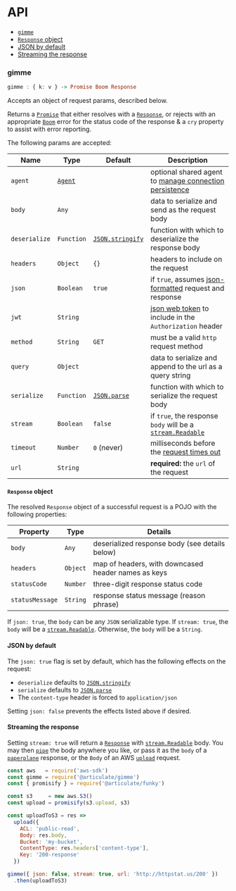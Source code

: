 # API

- [`gimme`](#gimme)
- [`Response` object](#response-object)
- [JSON by default](#json-by-default)
- [Streaming the response](#streaming-the-response)

### gimme

```haskell
gimme : { k: v } -> Promise Boom Response
```

Accepts an object of request params, described below.

Returns a [`Promise`](http://devdocs.io/javascript/global_objects/promise) that either resolves with a [`Response`](#response-object), or rejects with an appropriate [`Boom`](https://www.npmjs.com/package/boom) error for the status code of the response & a `cry` property to assist with error reporting.

The following params are accepted:

| Name | Type | Default | Description |
| ---- | ---- | ------- | ----------- |
| `agent` | [`Agent`](https://devdocs.io/node/http#http_class_http_agent) | | optional shared agent to [manage connection persistence](https://devdocs.io/node/http#http_class_http_agent) |
| `body` | `Any` | | data to serialize and send as the request body |
| `deserialize` | `Function` | [`JSON.stringify`](http://devdocs.io/javascript/global_objects/json/stringify) | function with which to deserialize the response body |
| `headers` | `Object` | `{}` | headers to include on the request |
| `json` | `Boolean` | `true` | if `true`, assumes [json-formatted](#json-by-default) request and response |
| `jwt` | `String` | | [json web token](https://jwt.io/) to include in the `Authorization` header |
| `method` | `String` | `GET` | must be a valid `http` request method |
| `query` | `Object` | | data to serialize and append to the url as a query string |
| `serialize` | `Function` | [`JSON.parse`](http://devdocs.io/javascript/global_objects/json/parse) | function with which to serialize the request body |
| `stream` | `Boolean` | `false` | if `true`, the response `body` will be a [`stream.Readable`](http://devdocs.io/node/stream#stream_class_stream_readable) |
| `timeout` | `Number` | `0` (never) | milliseconds before the [request times out](https://devdocs.io/node/http#http_request_settimeout_timeout_callback) |
| `url` | `String` | | **required:** the `url` of the request |

#### `Response` object

The resolved `Response` object of a successful request is a POJO with the following properties:

| Property | Type | Details |
| -------- | ---- | ------- |
| `body` | `Any` | deserialized response body (see details below) |
| `headers` | `Object` | map of headers, with downcased header names as keys |
| `statusCode` | `Number` | three-digit response status code |
| `statusMessage` | `String` | response status message (reason phrase) |

If `json: true`, the `body` can be any `JSON` serializable type.  If `stream: true`, the `body` will be a [`stream.Readable`](http://devdocs.io/node/stream#stream_class_stream_readable).  Otherwise, the `body` will be a `String`.

#### JSON by default

The `json: true` flag is set by default, which has the following effects on the request:

- `deserialize` defaults to [`JSON.stringify`](http://devdocs.io/javascript/global_objects/json/stringify)
- `serialize` defaults to [`JSON.parse`](http://devdocs.io/javascript/global_objects/json/parse)
- The `content-type` header is forced to `application/json`

Setting `json: false` prevents the effects listed above if desired.

#### Streaming the response

Setting `stream: true` will return a [`Response`](#response-object) with [`stream.Readable`](http://devdocs.io/node/stream#stream_class_stream_readable) body.  You may then [`pipe`](http://devdocs.io/node/stream#stream_readable_pipe_destination_options) the body anywhere you like, or pass it as the `body` of a [`paperplane`](https://github.com/articulate/paperplane/blob/master/docs/getting-started.md#response-object) response, or the `Body` of an AWS [`upload`](http://docs.aws.amazon.com/AWSJavaScriptSDK/latest/AWS/S3.html#upload-property) request.

```js
const aws   = require('aws-sdk')
const gimme = require('@articulate/gimme')
const { promisify } = require('@articulate/funky')

const s3     = new aws.S3()
const upload = promisify(s3.upload, s3)

const uploadToS3 = res =>
  upload({
    ACL: 'public-read',
    Body: res.body,
    Bucket: 'my-bucket',
    ContentType: res.headers['content-type'],
    Key: '200-response'
  })

gimme({ json: false, stream: true, url: 'http://httpstat.us/200' })
  .then(uploadToS3)
```
